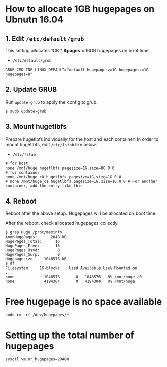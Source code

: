 # How to allocate 1GB hugepages on Ubnutn 16.04

## 1. Edit `/etc/default/grub`

This setting allocates 1GB * **8pages** = 16GB hugepages on boot time.

- `/etc/default/grub`

```
GRUB_CMDLINE_LINUX_DEFAULT="default_hugepagesz=1G hugepagesz=1G hugepages=8"
```


## 2. Update GRUB


Run `update-grub` to apply the config to grub.

```console
$ sudo update-grub
```


## 3. Mount hugetlbfs

Prepare hugetlbfs individually for the host and each container.
In order to mount hugetlbfs, edit `/etc/fstab` like below.

- `/etc/fstab`

```
# for host
none /mnt/huge hugetlbfs pagesize=1G,size=8G 0 0
# for container
none /mnt/huge_c0 hugetlbfs pagesize=1G,size=1G 0 0
# none /mnt/huge_c1 hugetlbfs pagesize=1G,size=1G 0 0 # For another container, add the entry like this
```


## 4. Reboot

Reboot after the above setup.
Hugepages will be allocated on boot time.

After the reboot, check allocated hugepages collectly.

```console
$ grep Huge /proc/meminfo
AnonHugePages:      2048 kB
HugePages_Total:      16
HugePages_Free:       16
HugePages_Rsvd:        0
HugePages_Surp:        0
Hugepagesize:    1048576 kB
$ df
Filesystem     1K-blocks    Used Available Use% Mounted on
...
none             1048576       0   1048576   0% /mnt/huge_c0
none             4194304       0   4194304   0% /mnt/huge
```

# Free hugepage is no space available
```
sudo rm -rf /dev/hugepages/*
```

# Setting up the total number of hugepages
```sysctl vm.nr_hugepages=20480```
